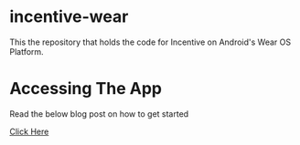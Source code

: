 # incentive-wear

This the repository that holds the code for Incentive on Android's Wear OS Platform.

# Accessing The App

Read the below blog post on how to get started

[Click Here](https://srivats22.notion.site/Incentive-Wear-OS-35b893270f3c4e0d973ce6370ca2826c)
